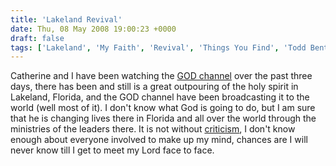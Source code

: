 ```yaml
---
title: 'Lakeland Revival'
date: Thu, 08 May 2008 19:00:23 +0000
draft: false
tags: ['Lakeland', 'My Faith', 'Revival', 'Things You Find', 'Todd Bentley']
---
```


Catherine and I have been watching the [GOD channel](http://www.god.tv/) over the past three days, there has been and still is a great outpouring of the holy spirit in Lakeland, Florida, and the GOD channel have been broadcasting it to the world (well most of it). I don't know what God is going to do, but I am sure that he is changing lives there in Florida and all over the world through the ministries of the leaders there. It is not without [criticism](http://churchwarnings.blogspot.com/2008/05/todd-bentley-revival-in-lakeland-email.html), I don't know enough about everyone involved to make up my mind, chances are I will never know till I get to meet my Lord face to face.